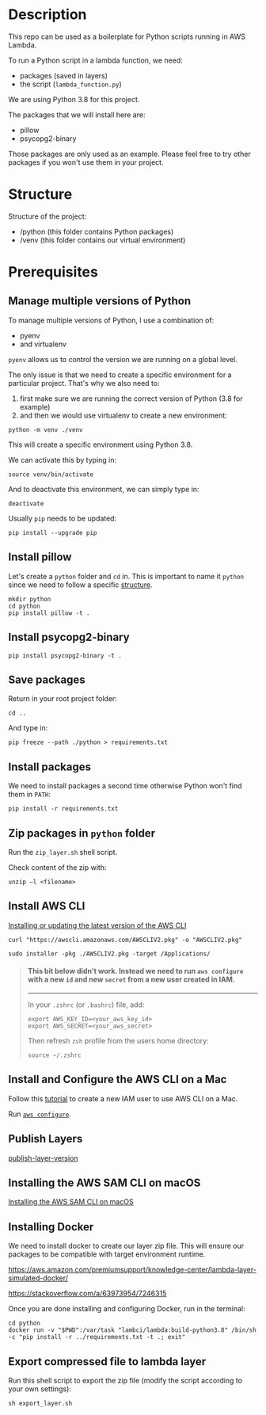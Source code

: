 # Description

This repo can be used as a boilerplate for Python scripts running in AWS Lambda.

To run a Python script in a lambda function, we need:
- packages (saved in layers)
- the script (`lambda_function.py`)

We are using Python 3.8 for this project.

The packages that we will install here are:
- pillow
- psycopg2-binary

Those packages are only used as an example.
Please feel free to try other packages if you won't use them in your project.

# Structure

Structure of the project:
- /python (this folder contains Python packages)
- /venv (this folder contains our virtual environment)

# Prerequisites

## Manage multiple versions of Python

To manage multiple versions of Python, I use a combination of:
- pyenv
- and virtualenv

`pyenv` allows us to control the version we are running on a global level.

The only issue is that we need to create a specific environment for a particular project.
That's why we also need to:
1. first make sure we are running the correct version of Python (3.8 for example)
2. and then we would use virtualenv to create a new environment:
```
python -m venv ./venv
```
This will create a specific environment using Python 3.8.

We can activate this by typing in:
```
source venv/bin/activate
```
And to deactivate this environment, we can simply type in:
```
deactivate
```
Usually `pip` needs to be updated:
```
pip install --upgrade pip
```

## Install pillow

Let's create a `python` folder and `cd` in.
This is important to name it `python` since we need to follow a specific [structure](https://docs.aws.amazon.com/lambda/latest/dg/configuration-layers.html).
```
mkdir python
cd python
pip install pillow -t .
```

## Install psycopg2-binary

```
pip install psycopg2-binary -t .
```

## Save packages

Return in your root project folder:
```
cd ..
```
And type in:
```
pip freeze --path ./python > requirements.txt
```

## Install packages

We need to install packages a second time otherwise Python won't find them in `PATH`:
```
pip install -r requirements.txt
```

## Zip packages in `python` folder

Run the `zip_layer.sh` shell script.

Check content of the zip with:
```
unzip –l <filename>
```

## Install AWS CLI

[Installing or updating the latest version of the AWS CLI](https://docs.aws.amazon.com/cli/latest/userguide/getting-started-install.html)

```
curl "https://awscli.amazonaws.com/AWSCLIV2.pkg" -o "AWSCLIV2.pkg"

sudo installer -pkg ./AWSCLIV2.pkg -target /Applications/
```

> #### This bit below didn't work. Instead we need to run `aws configure` with a new `id` and new `secret` from a new user created in IAM.
> 
> ---
> In your `.zshrc` (or `.bashrc`) file, add:
> ```
> export AWS_KEY_ID=<your_aws_key_id>
> export AWS_SECRET=<your_aws_secret>
> ```
> Then refresh `zsh` profile from the users home directory:
> ```
> source ~/.zshrc
> ```

## Install and Configure the AWS CLI on a Mac

Follow this [tutorial](https://graspingtech.com/install-and-configure-aws-cli/) to create a new IAM user to use AWS CLI on a Mac.

Run [`aws configure`](https://docs.aws.amazon.com/cli/latest/userguide/cli-configure-quickstart.html).

## Publish Layers

[publish-layer-version](https://awscli.amazonaws.com/v2/documentation/api/latest/reference/lambda/publish-layer-version.html#publish-layer-version)

## Installing the AWS SAM CLI on macOS

[Installing the AWS SAM CLI on macOS](https://docs.aws.amazon.com/serverless-application-model/latest/developerguide/serverless-sam-cli-install-mac.html#serverless-sam-cli-install-mac-docker)

## Installing Docker

We need to install docker to create our layer zip file.
This will ensure our packages to be compatible with target environment runtime.

https://aws.amazon.com/premiumsupport/knowledge-center/lambda-layer-simulated-docker/

https://stackoverflow.com/a/63973954/7246315

Once you are done installing and configuring Docker, run in the terminal:
```
cd python
docker run -v "$PWD":/var/task "lambci/lambda:build-python3.8" /bin/sh -c "pip install -r ../requirements.txt -t .; exit"
```

## Export compressed file to lambda layer

Run this shell script to export the zip file (modify the script according to your own settings):
```
sh export_layer.sh
```